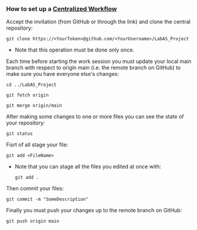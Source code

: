 ### How to set up a [Centralized Workflow](https://www.atlassian.com/git/tutorials/comparing-workflows)

Accept the invitation (from GitHub or through the link) and clone the central repository:

`git clone https://<YourToken>@github.com/<YourUsername>/LabAS_Project`

* Note that this operation must be done only once.

Each time before starting the work session you must update your local main branch with respect to origin main (i.e. the remote branch on GitHub) to make sure you have everyone else's changes:

`cd ../LabAS_Project`

`git fetch origin`

`git merge origin/main`

After making some changes to one or more files you can see the state of your repository:

`git status`

Fisrt of all stage your file:

`git add <FileName>`

* Note that you can stage all the files you edited at once with:

  `git add .`

Then commit your files:

`git commit -m "SomeDescription"`

Finally you must push your changes up to the remote branch on GitHub:

`git push origin main`
